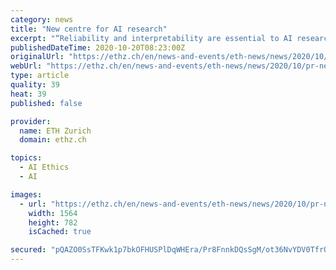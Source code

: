 ```yaml
---
category: news
title: "New centre for AI research"
excerpt: "“Reliability and interpretability are essential to AI research,” explains Krause. “These aspects relate to highly relevant questions about the social impact and ethics of AI.” Reliable AI solutions help to increase the acceptance of this technology ..."
publishedDateTime: 2020-10-20T08:23:00Z
originalUrl: "https://ethz.ch/en/news-and-events/eth-news/news/2020/10/pr-new-centre-for-ai-research.html"
webUrl: "https://ethz.ch/en/news-and-events/eth-news/news/2020/10/pr-new-centre-for-ai-research.html"
type: article
quality: 39
heat: 39
published: false

provider:
  name: ETH Zurich
  domain: ethz.ch

topics:
  - AI Ethics
  - AI

images:
  - url: "https://ethz.ch/en/news-and-events/eth-news/news/2020/10/pr-new-centre-for-ai-research/_jcr_content/imageCarousel.imageformat.lightbox.jpg"
    width: 1564
    height: 782
    isCached: true

secured: "pQAZO0SsTFKwk1p7bkOFHUSPlDqWHEra/Pr8FnnkDQsSgM/ot36NvYDV0TfrOfZYPZpEitcBT5NuUT6ug6zPzRQLisvVw7mc8SWgf+x+IzMxw8KjptT9SnRM+dXJkXaP0/DCYUMZ5VgbMa+XSZ0mZ/pZI7ylpuYTni/2GH+RudrTCHD9ZLNfZDOYUt40vGApbpgDhXM8SpOyxLTvUHufYWE8h0aN2r/hbVcavYCtV0FCajMsuyO9M6R+Wl0r3y42HZn3qUtqyA2mEvETknP++FWqmMdeu7VawEz5RKXmJXGIMMEftOCMkY2POYOW0DaPNdXthhD6TnK7PlpvHyL2AOd4KFel/xYR9Jf5HcCCyI0=;ikjjEagBIhfbX0E6VxFMqg=="
---
```


